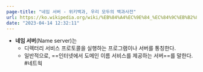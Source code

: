 ```yaml
---
page-title: "네임 서버 - 위키백과, 우리 모두의 백과사전"
url: https://ko.wikipedia.org/wiki/%EB%84%A4%EC%9E%84_%EC%84%9C%EB%B2%84
date: "2023-04-14 12:32:11"
---
```

- **네임 서버**(Name server)는 
	- 디렉터리 서비스 프로토콜을 실행하는 프로그램이나 서버를 통칭한다. 
	- 일반적으로, ==인터넷에서 도메인 이름 서비스를 제공하는 서버==를 말한다.
#네트웍 